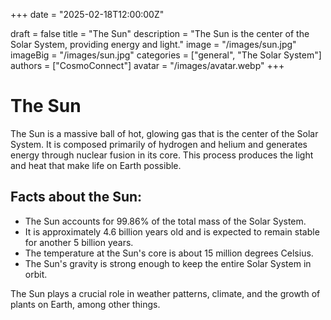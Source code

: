 +++
date = "2025-02-18T12:00:00Z"

draft = false
title = "The Sun"
description = "The Sun is the center of the Solar System, providing energy and light."
image = "/images/sun.jpg"
imageBig = "/images/sun.jpg"
categories = ["general", "The Solar System"]
authors = ["CosmoConnect"]
avatar = "/images/avatar.webp"
+++


# The Sun

The Sun is a massive ball of hot, glowing gas that is the center of the Solar System. It is composed primarily of hydrogen and helium and generates energy through nuclear fusion in its core. This process produces the light and heat that make life on Earth possible.

## Facts about the Sun:
- The Sun accounts for 99.86% of the total mass of the Solar System.
- It is approximately 4.6 billion years old and is expected to remain stable for another 5 billion years.
- The temperature at the Sun's core is about 15 million degrees Celsius.
- The Sun's gravity is strong enough to keep the entire Solar System in orbit.

The Sun plays a crucial role in weather patterns, climate, and the growth of plants on Earth, among other things.
